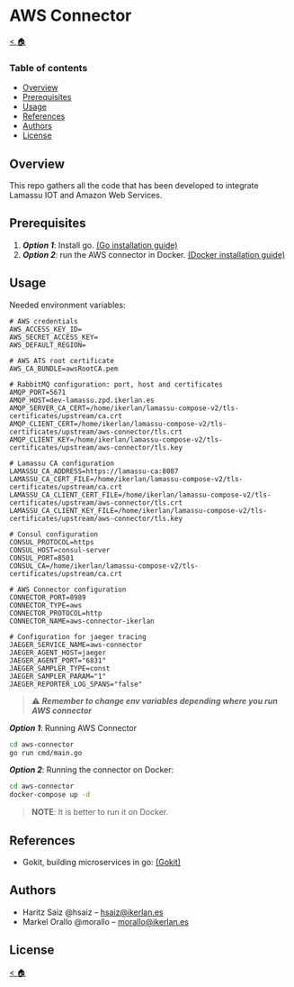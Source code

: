 # AWS Connector

[< :house:](.)

### Table of contents
* [Overview](#Overview)
* [Prerequisites](#Prerequisites)
* [Usage](#Usage)
* [References](#References)
* [Authors](#Authors)
* [License](#License)  

## Overview

This repo gathers all the code that has been developed to integrate Lamassu IOT and Amazon Web Services.

## Prerequisites

1. ***Option 1***: Install go. [(Go installation guide)](https://go.dev/doc/install)
2. ***Option 2***: run the AWS connector in Docker. [(Docker installation guide)](https://docs.docker.com/engine/install/)

## Usage

Needed environment variables:

```env
# AWS credentials
AWS_ACCESS_KEY_ID=
AWS_SECRET_ACCESS_KEY=
AWS_DEFAULT_REGION=

# AWS ATS root certificate
AWS_CA_BUNDLE=awsRootCA.pem

# RabbitMQ configuration: port, host and certificates
AMQP_PORT=5671
AMQP_HOST=dev-lamassu.zpd.ikerlan.es
AMQP_SERVER_CA_CERT=/home/ikerlan/lamassu-compose-v2/tls-certificates/upstream/ca.crt
AMQP_CLIENT_CERT=/home/ikerlan/lamassu-compose-v2/tls-certificates/upstream/aws-connector/tls.crt
AMQP_CLIENT_KEY=/home/ikerlan/lamassu-compose-v2/tls-certificates/upstream/aws-connector/tls.key

# Lamassu CA configuration
LAMASSU_CA_ADDRESS=https://lamassu-ca:8087
LAMASSU_CA_CERT_FILE=/home/ikerlan/lamassu-compose-v2/tls-certificates/upstream/ca.crt
LAMASSU_CA_CLIENT_CERT_FILE=/home/ikerlan/lamassu-compose-v2/tls-certificates/upstream/aws-connector/tls.crt
LAMASSU_CA_CLIENT_KEY_FILE=/home/ikerlan/lamassu-compose-v2/tls-certificates/upstream/aws-connector/tls.key

# Consul configuration
CONSUL_PROTOCOL=https
CONSUL_HOST=consul-server
CONSUL_PORT=8501
CONSUL_CA=/home/ikerlan/lamassu-compose-v2/tls-certificates/upstream/ca.crt

# AWS Connector configuration
CONNECTOR_PORT=8989
CONNECTOR_TYPE=aws
CONNECTOR_PROTOCOL=http
CONNECTOR_NAME=aws-connector-ikerlan

# Configuration for jaeger tracing
JAEGER_SERVICE_NAME=aws-connector
JAEGER_AGENT_HOST=jaeger
JAEGER_AGENT_PORT="6831"
JAEGER_SAMPLER_TYPE=const
JAEGER_SAMPLER_PARAM="1"
JAEGER_REPORTER_LOG_SPANS="false"
```
> :warning: ***Remember to change env variables depending where you run AWS connector***

***Option 1***: Running AWS Connector

```bash
cd aws-connector
go run cmd/main.go
```

***Option 2***: Running the connector on Docker:

```bash
cd aws-connector
docker-compose up -d
```

> ****NOTE****: It is better to run it on Docker.

## References

* Gokit, building microservices in go: [(Gokit)](https://gokit.io/faq/)

## Authors

- Haritz Saiz @hsaiz – [hsaiz@ikerlan.es](mailto:hsaiz@ikerlan.es)
- Markel Orallo @morallo – [morallo@ikerlan.es](mailto:morallo@ikerlan.es)

## License

[< :house:](.)